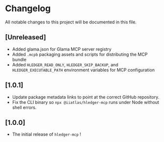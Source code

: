 # Changelog

All notable changes to this project will be documented in this file.

## [Unreleased]

- Added glama.json for Glama MCP server registry
- Added `.mcpb` packaging assets and scripts for distributing the MCP bundle
- Added `HLEDGER_READ_ONLY`, `HLEDGER_SKIP_BACKUP`, and `HLEDGER_EXECUTABLE_PATH` environment variables for MCP configuration

## [1.0.1]

- Update package metadata links to point at the correct GitHub repository.
- Fix the CLI binary so `npx @iiatlas/hledger-mcp` runs under Node without shell errors.

## [1.0.0]

- The initial release of `hledger-mcp` !
